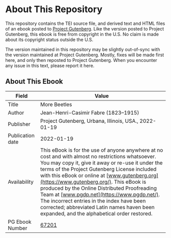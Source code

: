 # About This Repository

This repository contains the TEI source file, and derived text and HTML files of an ebook posted to [Project Gutenberg](https://www.gutenberg.org/). Like the version posted to Project Gutenberg, this ebook is free from copyright in the U.S. No claim is made about its copyright status outside the U.S.

The version maintained in this repository may be slightly out-of-sync with the version maintained at Project Gutenberg. Mostly, fixes will be made first here, and only then reposted to Project Gutenberg. When you encounter any issue in this text, please report it here.

## About This Ebook

| Field | Value |
| ----- | ----- |
| Title | More Beetles |
| Author | Jean-Henri-Casimir Fabre (1823–1915) |
| Publisher | Project Gutenberg, Urbana, Illinois, USA., 2022-01-19 |
| Publication date | 2022-01-19 |
| Availability | This eBook is for the use of anyone anywhere at no cost and with almost no restrictions whatsoever. You may copy it, give it away or re-use it under the terms of the Project Gutenberg License included with this eBook or online at [www.gutenberg.org](https://www.gutenberg.org/). This eBook is produced by the Online Distributed Proofreading Team at [www.pgdp.net](https://www.pgdp.net/). The incorrect entries in the index have been corrected; abbreviated Latin names haven been expanded, and the alphabetical order restored. |
| PG Ebook Number | [67201](https://www.gutenberg.org/ebooks/67201) |
